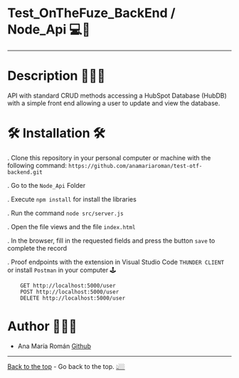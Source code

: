   # Test_OnTheFuze_BackEnd / Node_Api 💻🐲

---

# Description 👩🏻‍🔬

API with standard CRUD methods accessing a HubSpot Database (HubDB) with a
simple front end allowing a user to update and view the database.

# 🛠 Installation 🛠

.    Clone this repository in your personal computer or machine with the following command:
    `https://github.com/anamariaroman/test-otf-backend.git`

.    Go to the `Node_Api` Folder

.    Execute `npm install` for install the libraries

.    Run the command `node src/server.js`

.    Open the file views and the file `index.html`

.    In the browser, fill in the requested fields and press the button `save` to complete the record

.    Proof endpoints with the extension in Visual Studio Code `THUNDER CLIENT` or install `Postman` in your computer 🕹️

        GET http://localhost:5000/user
        POST http://localhost:5000/user
        DELETE http://localhost:5000/user

# Author 👩🏻‍💻
- Ana María Román [Github](https://github.com/anamariaroman)

---
[](https://github.com/anamariaroman/test-otf-backend/tree/main/Node_Api "Back to the top")  [Back to the top](https://github.com/anamariaroman/test-otf-backend/tree/main/Node_Api# "Back to the top]") - Go back to the top. [👆🏼](https://github.com/anamariaroman/test-otf-backend/tree/main/Node_Api "Back to the top")
